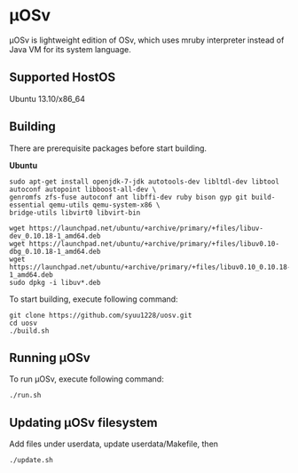 µOSv
====

µOSv is lightweight edition of OSv, which uses mruby interpreter instead of Java VM for its system language.

## Supported HostOS
Ubuntu 13.10/x86_64

## Building

There are prerequisite packages before start building.

**Ubuntu**
```
sudo apt-get install openjdk-7-jdk autotools-dev libltdl-dev libtool autoconf autopoint libboost-all-dev \
genromfs zfs-fuse autoconf ant libffi-dev ruby bison gyp git build-essential qemu-utils qemu-system-x86 \
bridge-utils libvirt0 libvirt-bin

wget https://launchpad.net/ubuntu/+archive/primary/+files/libuv-dev_0.10.18-1_amd64.deb
wget https://launchpad.net/ubuntu/+archive/primary/+files/libuv0.10-dbg_0.10.18-1_amd64.deb
wget https://launchpad.net/ubuntu/+archive/primary/+files/libuv0.10_0.10.18-1_amd64.deb
sudo dpkg -i libuv*.deb
```

To start building, execute following command:
```
git clone https://github.com/syuu1228/uosv.git
cd uosv
./build.sh
```

## Running µOSv

To run µOSv, execute following command:
```
./run.sh
```

## Updating µOSv filesystem

Add files under userdata, update userdata/Makefile, then
```
./update.sh
```
